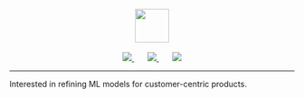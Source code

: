 <!-- <p align="left">
	<img src="https://komarev.com/ghpvc/?username=davidmeadejr&color=000000&style=flat-square&label=Profile+Views:" />
</p> -->

<div align="center">
  <br /> 
    <img  align="center" src="https://media.giphy.com/media/aExP3YOqb6ImBe5HG2/giphy.gif" width="60">
</div>
  <br /> 

<div align="center" >
    <a href="https://github.com/davidmeadejr/external-curriculum-vitae/blob/master/external-curriculum-vitae-updated.pdf">
        <img src="https://img.shields.io/badge/-PDF%20Curriculum%20Vitae-gray?style=flat&logo=github&logoColor=ffffff" />
    </a>
	        &nbsp;&nbsp;&nbsp;&nbsp;&nbsp;
    <a href="https://www.linkedin.com/in/davidmeadejr/">
        <img src="https://img.shields.io/badge/-LinkedIn-white?style=flat&logo=linkedin&logoColor=0072b1" />
    </a>
	        &nbsp;&nbsp;&nbsp;&nbsp;&nbsp;
    <a href="https://github.com/davidmeadejr/github-curriculum-vitae">
        <img src="https://img.shields.io/badge/-Digital%20Curriculum%20Vitae-gray?style=flat&logo=github&logoColor=ffffff"/>
    </a>
</div>




---


<!-- **🔎 About** -->

<!--  * 🧑🏿‍🎓 Bachelor of Science - BSc, Digital & Technology Solutions.

* 🦇🔊 <a href="https://app.poap.xyz/token/6264372">Chainlink Certified Smart Contract Developer</a>.

* 💻 Leveraging code for customer-centric products.

* 🔍 Exploration through coding in the fields of Machine Learning, Decentralisation, and Spatial Computing.

* 🧠 2022 Project Data Hack x Google Hackathon winner. -->

<!-- * 📧 Have I sparked your interest? [Lets talk 💬](mailto:davidmeadejnrgmail.com) -->
<!-- * 🧑🏿‍💻 SWE. @ -->

Interested in refining ML models for customer-centric products.


 <!--**📊 Statistics**

![Top Langs](https://github-readme-stats.vercel.app/api/top-langs/?username=davidmeadejr&layout=compact&theme=chartreuse-dark&hide=objective-c%2B%2B,objective-c,html,css,Objective-c++,jupyter%20notebook) -->
